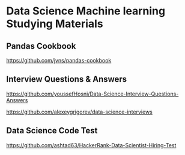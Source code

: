 # Data Science Machine learning Studying Materials

## Pandas Cookbook
https://github.com/jvns/pandas-cookbook

## Interview Questions & Answers
https://github.com/youssefHosni/Data-Science-Interview-Questions-Answers

https://github.com/alexeygrigorev/data-science-interviews

## Data Science Code Test
https://github.com/ashtad63/HackerRank-Data-Scientist-Hiring-Test
